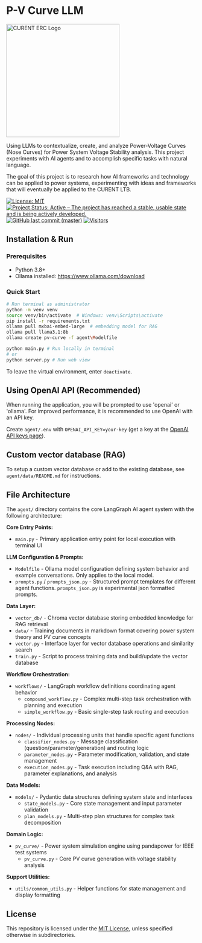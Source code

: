 # P-V Curve LLM

<img src="https://github.com/CURENT/andes/raw/master/docs/source/images/sponsors/CURENT_Logo_NameOnTrans.png" alt="CURENT ERC Logo" width="300" height="auto">

Using LLMs to contextualize, create, and analyze Power-Voltage Curves (Nose Curves) for Power System Voltage Stability analysis. This project experiments with AI agents and to accomplish specific tasks with natural language.

The goal of this project is to research how AI frameworks and technology can be applied to power systems, experimenting with ideas and frameworks that will eventually be applied to the CURENT LTB.

[![License: MIT](https://img.shields.io/badge/License-MIT-yellow.svg)](https://github.com/CURENT/pv-curve-llm/blob/master/LICENSE)
[![Project Status: Active – The project has reached a stable, usable state and is being actively developed.](https://www.repostatus.org/badges/latest/active.svg)](https://www.repostatus.org/#active)
[![GitHub last commit (master)](https://img.shields.io/github/last-commit/CURENT/pv-curve-llm/master?label=last%20commit%20to%20master)](https://github.com/CURENT/pv-curve-llm/commits/master/)
[![Visitors](https://api.visitorbadge.io/api/visitors?path=https%3A%2F%2Fgithub.com%2FCURENT%2Fpv-curve-llm&countColor=%2337d67a&style=plastic)](https://visitorbadge.io/status?path=https%3A%2F%2Fgithub.com%2FCURENT%2Fpv-curve-llm)

## Installation & Run

### Prerequisites

- Python 3.8+
- Ollama installed: https://www.ollama.com/download

### Quick Start

```bash
# Run terminal as administrator
python -m venv venv
source venv/bin/activate  # Windows: venv\Scripts\activate
pip install -r requirements.txt
ollama pull mxbai-embed-large  # embedding model for RAG
ollama pull llama3.1:8b
ollama create pv-curve -f agent\Modelfile

python main.py # Run locally in terminal
# or
python server.py # Run web view
```

To leave the virtual environment, enter `deactivate`.

## Using OpenAI API (Recommended)

When running the application, you will be prompted to use 'openai' or 'ollama'. For improved performance, it is recommended to use OpenAI with an API key.

Create `agent/.env` with `OPENAI_API_KEY=your-key` (get a key at the [OpenAI API keys page](https://platform.openai.com/api-keys)).

## Custom vector database (RAG)

To setup a custom vector database or add to the existing database, see `agent/data/README.md` for instructions.

## File Architecture

The `agent/` directory contains the core LangGraph AI agent system with the following architecture:

**Core Entry Points:**
- `main.py` - Primary application entry point for local execution with terminal UI

**LLM Configuration & Prompts:**
- `Modelfile` - Ollama model configuration defining system behavior and example conversations. Only applies to the local model.
- `prompts.py` / `prompts_json.py` - Structured prompt templates for different agent functions. `prompts_json.py` is experimental json formatted prompts.

**Data Layer:**
- `vector_db/` - Chroma vector database storing embedded knowledge for RAG retrieval
- `data/` - Training documents in markdown format covering power system theory and PV curve concepts
- `vector.py` - Interface layer for vector database operations and similarity search
- `train.py` - Script to process training data and build/update the vector database

**Workflow Orchestration:**
- `workflows/` - LangGraph workflow definitions coordinating agent behavior
  - `compound_workflow.py` - Complex multi-step task orchestration with planning and execution
  - `simple_workflow.py` - Basic single-step task routing and execution

**Processing Nodes:**
- `nodes/` - Individual processing units that handle specific agent functions
  - `classifier_nodes.py` - Message classification (question/parameter/generation) and routing logic
  - `parameter_nodes.py` - Parameter modification, validation, and state management
  - `execution_nodes.py` - Task execution including Q&A with RAG, parameter explanations, and analysis

**Data Models:**
- `models/` - Pydantic data structures defining system state and interfaces
  - `state_models.py` - Core state management and input parameter validation
  - `plan_models.py` - Multi-step plan structures for complex task decomposition

**Domain Logic:**
- `pv_curve/` - Power system simulation engine using pandapower for IEEE test systems
  - `pv_curve.py` - Core PV curve generation with voltage stability analysis

**Support Utilities:**
- `utils/common_utils.py` - Helper functions for state management and display formatting

## License

This repository is licensed under the [MIT License](./LICENSE), unless specified otherwise in subdirectories.

